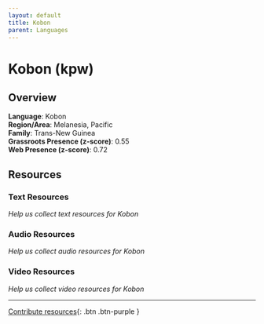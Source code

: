 ```yaml
---
layout: default
title: Kobon
parent: Languages
---
```


# Kobon (kpw)

## Overview

**Language**: Kobon  
**Region/Area**: Melanesia, Pacific  
**Family**: Trans-New Guinea  
**Grassroots Presence (z-score)**: 0.55  
**Web Presence (z-score)**: 0.72  

## Resources

### Text Resources
*Help us collect text resources for Kobon*

### Audio Resources
*Help us collect audio resources for Kobon*

### Video Resources
*Help us collect video resources for Kobon*

---

[Contribute resources](https://forms.office.com/e/1SfLJx3u1r){: .btn .btn-purple }
